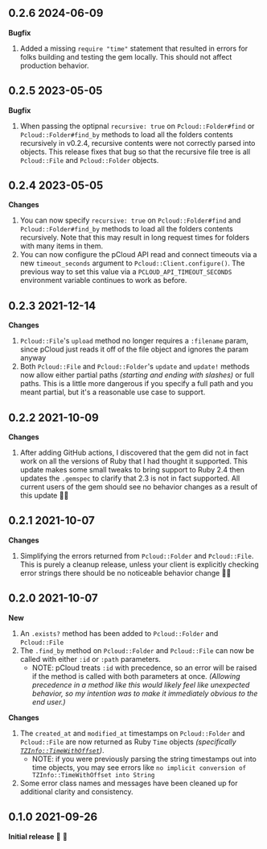 ## 0.2.6 2024-06-09

**Bugfix**
  1. Added a missing `require "time"` statement that resulted in errors for folks building and testing the gem locally. This should not affect production behavior.

## 0.2.5 2023-05-05

**Bugfix**
  1. When passing the optipnal `recursive: true` on `Pcloud::Folder#find` or `Pcloud::Folder#find_by` methods to load all the folders contents recursively in v0.2.4, recursive contents were not correctly parsed into objects. This release fixes that bug so that the recursive file tree is all `Pcloud::File` and `Pcloud::Folder` objects.

## 0.2.4 2023-05-05

**Changes**
  1. You can now specify `recursive: true` on `Pcloud::Folder#find` and `Pcloud::Folder#find_by` methods to load all the folders contents recursively. Note that this may result in long request times for folders with many items in them.
  2. You can now configure the pCloud API read and connect timeouts via a new `timeout_seconds` argument to `Pcloud::Client.configure()`. The previous way to set this value via a `PCLOUD_API_TIMEOUT_SECONDS` environment variable continues to work as before.

## 0.2.3 2021-12-14

**Changes**
  1. `Pcloud::File`'s `upload` method no longer requires a `:filename` param, since pCloud just reads it off of the file object and ignores the param anyway
  2. Both `Pcloud::File` and `Pcloud::Folder`'s `update` and `update!` methods now allow either partial paths _(starting and ending with slashes)_ or full paths. This is a little more dangerous if you specify a full path and you meant partial, but it's a reasonable use case to support.

## 0.2.2 2021-10-09

**Changes**
  1. After adding GitHub actions, I discovered that the gem did not in fact work on all the versions of Ruby that I had thought it supported. This update makes some small tweaks to bring support to Ruby 2.4 then updates the `.gemspec` to clarify that 2.3 is not in fact supported. All current users of the gem should see no behavior changes as a result of this update 👍🏻

## 0.2.1 2021-10-07

**Changes**
  1. Simplifying the errors returned from `Pcloud::Folder` and `Pcloud::File`. This is purely a cleanup release, unless your client is explicitly checking error strings there should be no noticeable behavior change 👍🏻

## 0.2.0 2021-10-07

**New**
  1. An `.exists?` method has been added to `Pcloud::Folder` and `Pcloud::File`
  2. The `.find_by` method on `Pcloud::Folder` and `Pcloud::File` can now be called with either `:id` or `:path` parameters.
     * NOTE: pCloud treats `:id` with precedence, so an error will be raised if the method is called with both parameters at once. _(Allowing precedence in a method like this would likely feel like unexpected behavior, so my intention was to make it immediately obvious to the end user.)_

**Changes**
  1. The `created_at` and `modified_at` timestamps on `Pcloud::Folder` and `Pcloud::File` are now returned as Ruby `Time` objects _(specifically [`TZInfo::TimeWithOffset`](https://www.rubydoc.info/gems/tzinfo/TZInfo/TimeWithOffset))_.
     * NOTE: if you were previously parsing the string timestamps out into time objects, you may see errors like `no implicit conversion of TZInfo::TimeWithOffset into String`
  2. Some error class names and messages have been cleaned up for additional clarity and consistency.

## 0.1.0 2021-09-26

**Initial release** 🍰 🎉
